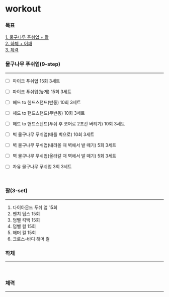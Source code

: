 # workout

### 목표
[1. 물구나무 푸쉬업 + 팔](#물구나무-푸쉬업)  
[2. 하체 + 어깨](#하체)  
[3. 체력](#체력)


### 물구나무 푸쉬업(9-step)
---
- [ ] 파이크 푸쉬업 15회 3세트

- [ ] 파이크 푸쉬업(높게) 15회 3세트

- [ ] 헤드 to 핸드스탠드(반동) 10회 3세트

- [ ] 헤드 to 핸드스탠드(무반동) 10회 3세트

- [ ] 헤드 to 핸드스탠드(푸쉬 후 코어로 2초간 버티기) 10회 3세트

- [ ] 벽 물구나무 푸쉬업(배를 벽으로) 10회 3세트

- [ ] 벽 물구나무 푸쉬업(내려올 때 벽에서 발 떼기) 5회 3세트

- [ ] 벽 물구나무 푸쉬업(올라갈 때 벽에서 발 떼기) 5회 3세트

- [ ] 자유 물구나무 푸쉬업 3회 3세트

<br>

### 팔(3-set)
---
1. 다이아몬드 푸쉬 업 15회
2. 벤치 딥스 15회
3. 덤벨 킥백 15회
4. 덤벨 컬 15회
5. 해머 컬 15회
6. 크로스-바디 해머 컬


### 하체
---

<br>



### 체력
---
